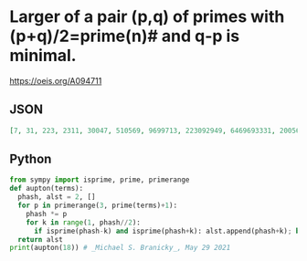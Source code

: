 # Larger of a pair \(p,q\) of primes with \(p\+q\)/2\=prime\(n\)\# and q\-p is minimal\.
https://oeis.org/A094711
## JSON
```JSON
[7, 31, 223, 2311, 30047, 510569, 9699713, 223092949, 6469693331, 200560490213, 7420738135049, 304250263527281, 13082761331670179, 614889782588491777, 32589158477190044803, 1922760350154212639981, 117288381359406970983583]
```
## Python
```Python
from sympy import isprime, prime, primerange
def aupton(terms):
  phash, alst = 2, []
  for p in primerange(3, prime(terms)+1):
    phash *= p
    for k in range(1, phash//2):
      if isprime(phash-k) and isprime(phash+k): alst.append(phash+k); break
  return alst
print(aupton(18)) # _Michael S. Branicky_, May 29 2021
```
